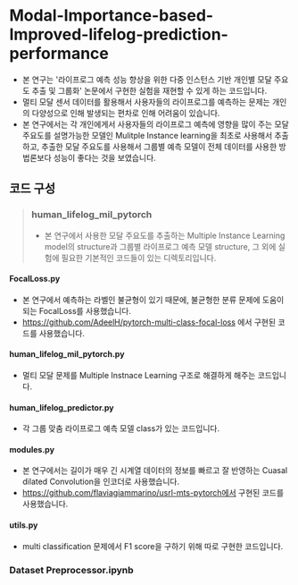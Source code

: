 # Modal-Importance-based-Improved-lifelog-prediction-performance
- 본 연구는 '라이프로그 예측 성능 향상을 위한 다중 인스턴스 기반 개인별 모달 주요도 추출 및 그룹화' 논문에서 구현한 실험을 재현할 수 있게 하는 코드입니다.
- 멀티 모달 센서 데이터를 활용해서 사용자들의 라이프로그를 예측하는 문제는 개인의 다양성으로 인해 발생되는 편차로 인해 어려움이 있습니다.
- 본 연구에서는 각 개인에게서 사용자들의 라이프로그 예측에 영향을 많이 주는 모달 주요도를 설명가능한 모델인 Mulitple Instance learning을 최초로 사용해서 추출하고, 추출한 모달 주요도를 사용해서 그룹별 예측 모델이 전체 데이터를 사용한 방법론보다 성능이 좋다는 것을 보였습니다.

## 코드 구성
> ### human_lifelog_mil_pytorch
> - 본 연구에서 사용한 모달 주요도를 추출하는 Multiple Instance Learning model의 structure과 그룹별 라이프로그 예측 모델 structure, 그 외에 실험에 필요한 기본적인 코드들이 있는 디렉토리입니다.
#### FocalLoss.py
 - 본 연구에서 예측하는 라벨인 불균형이 있기 때문에, 불균형한 분류 문제에 도움이 되는 FocalLoss를 사용했습니다.  
 - https://github.com/AdeelH/pytorch-multi-class-focal-loss 에서 구현된 코드를 사용했습니다.  
#### human_lifelog_mil_pytorch.py
 - 멀티 모달 문제를 Multiple Instnace Learning 구조로 해결하게 해주는 코드입니다.  
#### human_lifelog_predictor.py
 - 각 그룹 맞춤 라이프로그 예측 모델 class가 있는 코드입니다.  
#### modules.py
 - 본 연구에서는 길이가 매우 긴 시계열 데이터의 정보를 빠르고 잘 반영하는 Cuasal dilated Convolution을 인코더로 사용했습니다.  
 - https://github.com/flaviagiammarino/usrl-mts-pytorch에서 구현된 코드를 사용했습니다.  
#### utils.py
 - multi classification 문제에서 F1 score을 구하기 위해 따로 구현한 코드입니다.  

### Dataset Preprocessor.ipynb
